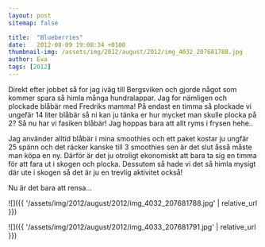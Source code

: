 ```yaml
---
layout: post
sitemap: false

title:  "Blueberries"
date:   2012-08-09 19:08:34 +0100
thumbnail-img: /assets/img/2012/august/2012/img_4032_207681788.jpg
author: Eva
tags: [2012]
---
```


Direkt efter jobbet så for jag iväg till Bergsviken och gjorde något som kommer spara så himla många hundralappar. Jag for nämligen och plockade blåbär med Fredriks mamma! På endast en timma så plockade vi ungefär 14 liter blåbär så ni kan ju tänka er hur mycket man skulle plocka på 2? Så nu har vi fasiken blåbär! Jag hoppas bara att allt ryms i frysen hehe.. 

Jag använder alltid blåbär i mina smoothies och ett paket kostar ju ungfär 25 spänn och det räcker kanske till 3 smoothies sen är det slut åsså måste man köpa en ny. Därför är det ju otroligt ekonomiskt att bara ta sig en timma för att fara ut i skogen och plocka. Dessutom så hade vi det så himla mysigt där ute i skogen så det är ju en trevlig aktivitet också!

Nu är det bara att rensa...

![]({{ '/assets/img/2012/august/2012/img_4032_207681788.jpg'  | relative_url }})

![]({{ '/assets/img/2012/august/2012/img_4033_207681791.jpg'  | relative_url }})

